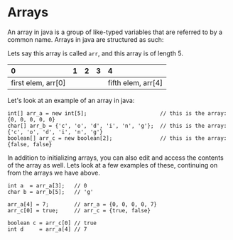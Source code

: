 # Arrays

An array in java is a group of like-typed variables that are referred to by a common name. Arrays in java are structured as such:

Lets say this array is called `arr`, and this array is of length 5. 

| 0 | 1 | 2 | 3 | 4 |
| :--- | :--- | :--- | :--- | :--- |
| first elem, arr\[0\] |  |  |  | fifth elem, arr\[4\] |



Let's look at an example of an array in java:

```
int[] arr_a = new int[5];                       // this is the array: {0, 0, 0, 0, 0}
char[] arr_b = {'c', 'o', 'd', 'i', 'n', 'g'};  // this is the array: {'c', 'o', 'd', 'i', 'n', 'g'}
boolean[] arr_c = new boolean[2];               // this is the array: {false, false}
```

In addition to initializing arrays, you can also edit and access the contents of the array as well. Lets look at a few examples of these, continuing on from the arrays we have above. 

```
int a  = arr_a[3];   // 0
char b = arr_b[5];   // 'g'

arr_a[4] = 7;        // arr_a = {0, 0, 0, 0, 7}
arr_c[0] = true;     // arr_c = {true, false}

boolean c = arr_c[0] // true
int d     = arr_a[4] // 7
```



